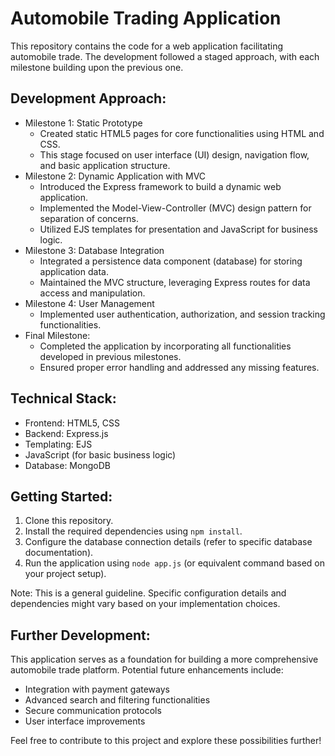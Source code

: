 # Automobile Trading Application
This repository contains the code for a web application facilitating automobile trade. The development followed a staged approach, with each milestone building upon the previous one.

## Development Approach:

* Milestone 1: Static Prototype
    * Created static HTML5 pages for core functionalities using HTML and CSS.
    * This stage focused on user interface (UI) design, navigation flow, and basic application structure.
* Milestone 2: Dynamic Application with MVC
    * Introduced the Express framework to build a dynamic web application.
    * Implemented the Model-View-Controller (MVC) design pattern for separation of concerns.
    * Utilized EJS templates for presentation and JavaScript for business logic.
* Milestone 3: Database Integration
    * Integrated a persistence data component (database) for storing application data.
    * Maintained the MVC structure, leveraging Express routes for data access and manipulation.
* Milestone 4: User Management
    * Implemented user authentication, authorization, and session tracking functionalities.
* Final Milestone:
    * Completed the application by incorporating all functionalities developed in previous milestones.
    * Ensured proper error handling and addressed any missing features.

## Technical Stack:

* Frontend: HTML5, CSS
* Backend: Express.js
* Templating: EJS
* JavaScript (for basic business logic)
* Database: MongoDB

## Getting Started:

1. Clone this repository.
2. Install the required dependencies using `npm install`.
3. Configure the database connection details (refer to specific database documentation).
4. Run the application using `node app.js` (or equivalent command based on your project setup).

Note: This is a general guideline. Specific configuration details and dependencies might vary based on your implementation choices.

## Further Development:

This application serves as a foundation for building a more comprehensive automobile trade platform. Potential future enhancements include:

* Integration with payment gateways
* Advanced search and filtering functionalities
* Secure communication protocols
* User interface improvements

Feel free to contribute to this project and explore these possibilities further!
